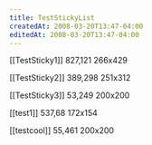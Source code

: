 ```yaml
---
title: TestStickyList
createdAt: 2008-03-20T13:47-04:00
editedAt: 2008-03-20T13:47-04:00
---
```


[[TestSticky1]] 827,121 266x429

[[TestSticky2]] 389,298 251x312

[[TestSticky3]] 53,249 200x200

[[test1]] 537,68 172x154

[[testcool]] 55,461 200x200


